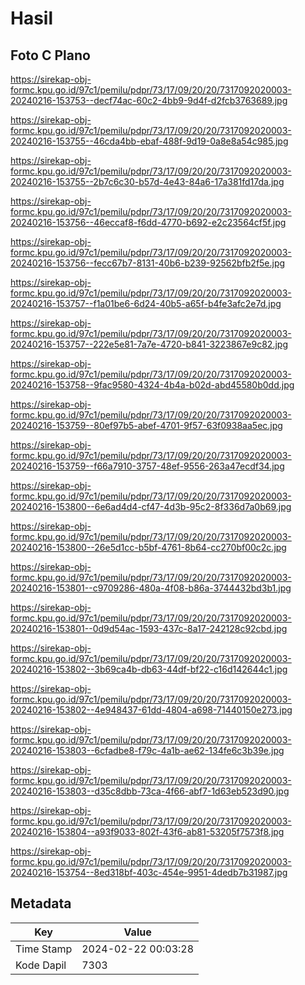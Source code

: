 # Hasil

## Foto C Plano

https://sirekap-obj-formc.kpu.go.id/97c1/pemilu/pdpr/73/17/09/20/20/7317092020003-20240216-153753--decf74ac-60c2-4bb9-9d4f-d2fcb3763689.jpg

https://sirekap-obj-formc.kpu.go.id/97c1/pemilu/pdpr/73/17/09/20/20/7317092020003-20240216-153755--46cda4bb-ebaf-488f-9d19-0a8e8a54c985.jpg

https://sirekap-obj-formc.kpu.go.id/97c1/pemilu/pdpr/73/17/09/20/20/7317092020003-20240216-153755--2b7c6c30-b57d-4e43-84a6-17a381fd17da.jpg

https://sirekap-obj-formc.kpu.go.id/97c1/pemilu/pdpr/73/17/09/20/20/7317092020003-20240216-153756--46eccaf8-f6dd-4770-b692-e2c23564cf5f.jpg

https://sirekap-obj-formc.kpu.go.id/97c1/pemilu/pdpr/73/17/09/20/20/7317092020003-20240216-153756--fecc67b7-8131-40b6-b239-92562bfb2f5e.jpg

https://sirekap-obj-formc.kpu.go.id/97c1/pemilu/pdpr/73/17/09/20/20/7317092020003-20240216-153757--f1a01be6-6d24-40b5-a65f-b4fe3afc2e7d.jpg

https://sirekap-obj-formc.kpu.go.id/97c1/pemilu/pdpr/73/17/09/20/20/7317092020003-20240216-153757--222e5e81-7a7e-4720-b841-3223867e9c82.jpg

https://sirekap-obj-formc.kpu.go.id/97c1/pemilu/pdpr/73/17/09/20/20/7317092020003-20240216-153758--9fac9580-4324-4b4a-b02d-abd45580b0dd.jpg

https://sirekap-obj-formc.kpu.go.id/97c1/pemilu/pdpr/73/17/09/20/20/7317092020003-20240216-153759--80ef97b5-abef-4701-9f57-63f0938aa5ec.jpg

https://sirekap-obj-formc.kpu.go.id/97c1/pemilu/pdpr/73/17/09/20/20/7317092020003-20240216-153759--f66a7910-3757-48ef-9556-263a47ecdf34.jpg

https://sirekap-obj-formc.kpu.go.id/97c1/pemilu/pdpr/73/17/09/20/20/7317092020003-20240216-153800--6e6ad4d4-cf47-4d3b-95c2-8f336d7a0b69.jpg

https://sirekap-obj-formc.kpu.go.id/97c1/pemilu/pdpr/73/17/09/20/20/7317092020003-20240216-153800--26e5d1cc-b5bf-4761-8b64-cc270bf00c2c.jpg

https://sirekap-obj-formc.kpu.go.id/97c1/pemilu/pdpr/73/17/09/20/20/7317092020003-20240216-153801--c9709286-480a-4f08-b86a-3744432bd3b1.jpg

https://sirekap-obj-formc.kpu.go.id/97c1/pemilu/pdpr/73/17/09/20/20/7317092020003-20240216-153801--0d9d54ac-1593-437c-8a17-242128c92cbd.jpg

https://sirekap-obj-formc.kpu.go.id/97c1/pemilu/pdpr/73/17/09/20/20/7317092020003-20240216-153802--3b69ca4b-db63-44df-bf22-c16d142644c1.jpg

https://sirekap-obj-formc.kpu.go.id/97c1/pemilu/pdpr/73/17/09/20/20/7317092020003-20240216-153802--4e948437-61dd-4804-a698-71440150e273.jpg

https://sirekap-obj-formc.kpu.go.id/97c1/pemilu/pdpr/73/17/09/20/20/7317092020003-20240216-153803--6cfadbe8-f79c-4a1b-ae62-134fe6c3b39e.jpg

https://sirekap-obj-formc.kpu.go.id/97c1/pemilu/pdpr/73/17/09/20/20/7317092020003-20240216-153803--d35c8dbb-73ca-4f66-abf7-1d63eb523d90.jpg

https://sirekap-obj-formc.kpu.go.id/97c1/pemilu/pdpr/73/17/09/20/20/7317092020003-20240216-153804--a93f9033-802f-43f6-ab81-53205f7573f8.jpg

https://sirekap-obj-formc.kpu.go.id/97c1/pemilu/pdpr/73/17/09/20/20/7317092020003-20240216-153754--8ed318bf-403c-454e-9951-4dedb7b31987.jpg


## Metadata

| Key        | Value               |
| ---------- | ------------------- |
| Time Stamp | 2024-02-22 00:03:28 |
| Kode Dapil | 7303                |




